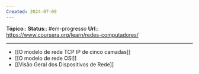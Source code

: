 ```yaml
---
Created: 2024-07-09
---
```

**Tópico**:: 
**Status**::  #em-progresso 
**Url**::  https://www.coursera.org/learn/redes-computadores/

--- 

- [[O modelo de rede TCP IP de cinco camadas]]
- [[O modelo de rede OSI]]
- [[Visão Geral dos Dispositivos de Rede]]

